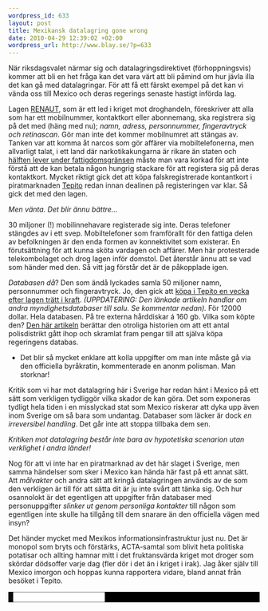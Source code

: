 ```yaml
--- 
wordpress_id: 633
layout: post
title: Mexikansk datalagring gone wrong
date: 2010-04-29 12:39:02 +02:00
wordpress_url: http://www.blay.se/?p=633
---
```

När riksdagsvalet närmar sig och datalagringsdirektivet (förhoppningsvis) kommer att bli en het fråga kan det vara värt att bli påmind om hur jävla illa det kan gå med datalagringar. För att få ett färskt exempel på det kan vi vända oss till Mexico och deras regerings senaste hastigt införda lag.

Lagen <a href="http://www.ft.com/cms/s/0/35ad9128-43f8-11df-9235-00144feab49a.html">RENAUT</a>, som är ett led i kriget mot droghandeln, föreskriver att alla som har ett mobilnummer, kontaktkort eller abonnemang, ska registrera sig på det med (häng med nu); <em>namn, adress, personnummer, fingeravtryck och retinascan</em>. Gör man inte det kommer mobilnumret att stängas av. Tanken var att komma åt narcos som gör affärer via mobiltelefonerna, men allvarligt talat, i ett land där narkotikakungarna är rikare än staten och <a href="https://www.cia.gov/library/publications/the-world-factbook/geos/mx.html">hälften lever under fattigdomsgränsen</a> måste man vara korkad för att inte förstå att de kan betala någon hungrig stackare för att registera sig på deras kontaktkort. Mycket riktigt gick det att köpa falskregistrerade kontantkort i piratmarknaden <a href="http://en.wikipedia.org/wiki/Tepito">Tepito</a> redan innan dealinen på registeringen var klar. Så gick det med den lagen.

<em>Men vänta. Det blir ännu bättre...</em>

30 miljoner (!) mobilinnehavare registerade sig inte. Deras telefoner stängdes av i ett svep. Mobiltelefoner som framförallt för den fattiga delen av befolkningen är den enda formen av konnektivitet som existerar. En förutsättning för att kunna sköta vardagen och affärer. Men här protesterade telekombolaget och drog lagen inför domstol. Det återstår ännu att se vad som händer med den. Så vitt jag förstår det är de påkopplade igen.

<em>Databasen då</em>? Den som ändå lyckades samla 50 miljoner namn, personnummer och fingeravtryck. Jo, den gick att <a href="http://www.eluniversal.com.mx/primera/34792.html">köpa i Tepito en vecka efter lagen trätt i kraft</a>. <em>(UPPDATERING: Den länkade artikeln handlar om andra myndighetsdatabaser till salu. Se kommentar nedan).</em> För 12000 dollar. Hela databasen. På tre externa hårddiskar á 160 gb. Vilka som köpte den? <a href="http://www.eluniversal.com.mx/primera/34792.html">Den här artikeln</a> berättar den otroliga historien om att ett antal polisdistrikt gått ihop och skramlat fram pengar till att själva köpa regeringens databas.
- Det blir så mycket enklare att kolla uppgifter om man inte måste gå via den officiella byråkratin, kommenterade en anonm polisman. Man storknar!

Kritik som vi har mot datalagring här i Sverige har redan hänt i Mexico  på ett sätt som verkligen tydliggör vilka skador de kan göra. Det som  exponeras tydligt hela tiden i en misslyckad stat som Mexico riskerar  att dyka upp även inom Sverige om så bara som undantag. Databaser som  läcker är dock <em>en irreversibel handling</em>. Det går inte att stoppa  tillbaka dem sen.

<em>Kritiken mot datalagring består inte bara av hypotetiska scenarion utan  verklighet i andra länder!</em>

Nog för att vi inte har en piratmarknad av det här slaget i Sverige, men samma händelser som sker i Mexico kan hända här fast på ett annat sätt. Att <em>målvakter</em> och andra sätt att kringå datalagringen används av de som den verkligen är till för att sätta dit är ju inte svårt att tänka sig. Och hur osannolokt är det egentligen att uppgifter från databaser med personuppgifter <em>slinker ut genom personliga kontakter</em> till någon som egentligen inte skulle ha tillgång till dem snarare än den officiella vägen med insyn?

Det händer mycket med Mexikos informationsinfrastruktur just nu. Det är monopol som bryts och förstärks, ACTA-samtal som blivit heta politiska potatisar och allting hamnar mitt i det fruktansvärda kriget mot droger som skördar dödsoffer varje dag (fler dör i det än i kriget i irak). Jag åker själv till Mexico imorgon och hoppas kunna rapportera vidare, bland annat från besöket i Tepito.
<div id="gm_minibuffer_container" style="background-color: #000000;"><span>$</span><input id="gm_minibuffer_input_area" /></div>
